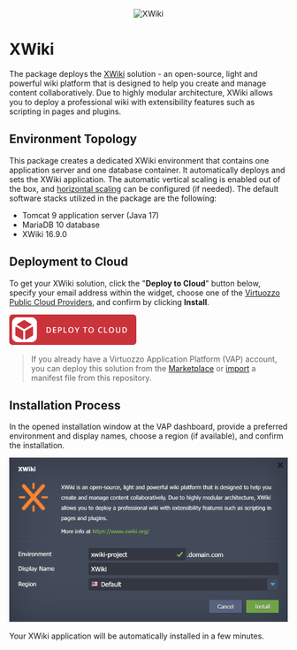 <p align="center"> 
<img src="images/xwiki_logo.png" alt="XWiki">
</p>

# XWiki

The package deploys the [XWiki](https://www.xwiki.org/) solution - an open-source, light and powerful wiki platform that is designed to help you create and manage content collaboratively. Due to highly modular architecture, XWiki allows you to deploy a professional wiki with extensibility features such as scripting in pages and plugins.


## Environment Topology

This package creates a dedicated XWiki environment that contains one application server and one database container. It automatically deploys and sets the XWiki application. The automatic vertical scaling is enabled out of the box, and [horizontal scaling](https://www.virtuozzo.com/application-platform-docs/automatic-horizontal-scaling/) can be configured (if needed). The default software stacks utilized in the package are the following:

- Tomcat 9 application server (Java 17)
- MariaDB 10 database
- XWiki 16.9.0


## Deployment to Cloud

To get your XWiki solution, click the "**Deploy to Cloud**" button below, specify your email address within the widget, choose one of the [Virtuozzo Public Cloud Providers](https://www.virtuozzo.com/application-platform-partners/), and confirm by clicking **Install**.

[![Deploy to Cloud](https://raw.githubusercontent.com/jelastic-jps/common/main/images/deploy-to-cloud.png)](https://www.virtuozzo.com/install/?manifest=https://raw.githubusercontent.com/jelastic-jps/xwiki/refs/heads/master/manifest.jps)

> If you already have a Virtuozzo Application Platform (VAP) account, you can deploy this solution from the [Marketplace](https://www.virtuozzo.com/application-platform-docs/marketplace/) or [import](https://www.virtuozzo.com/application-platform-docs/environment-import/) a manifest file from this repository.


## Installation Process

In the opened installation window at the VAP dashboard, provide a preferred environment and display names, choose a region (if available), and confirm the installation.

![XWiki deployment wizard](images/xwiki-deployment-wizard.png)

Your XWiki application will be automatically installed in a few minutes.
